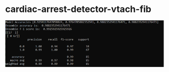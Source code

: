 # cardiac-arrest-detector-vtach-fib

![vTach / Vfib](https://github.com/eunicen1/cardiac-arrest-detector-vtach-fib/blob/main/performance.PNG)
